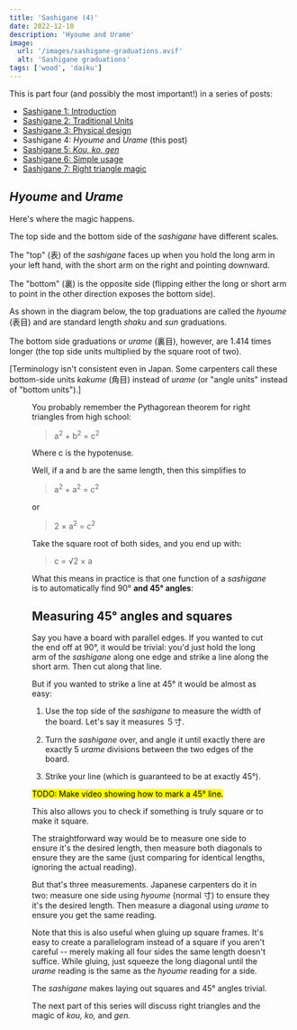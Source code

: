 ```yaml
---
title: 'Sashigane (4)'
date: 2022-12-10
description: 'Hyoume and Urame'
image:
  url: '/images/sashigane-graduations.avif'
  alt: 'Sashigane graduations'
tags: ['wood', 'daiku']
---
```


<script>
   import Kanji from "$lib/components/Kanji.svelte";
   import Figure from "$lib/components/Figure.svelte";

  import sashiGrads from "./sashigane-graduations.jpeg";
</script>

This is part four (and possibly the most important!) in a series of posts:

- [Sashigane 1: Introduction](/blog/sashigane-1)
- [Sashigane 2: Traditional Units](/blog/sashigane-2)
- [Sashigane 3: Physical design](/blog/sashigane-3)
- Sashigane 4: _Hyoume_ and _Urame_ (this post)
- [Sashigane 5: _Kou,_ _ko,_ _gen_](/blog/sashigane-5)
- [Sashigane 6: Simple usage](/blog/sashigane-6)
- [Sashigane 7: Right triangle magic](/blog/sashigane-7)

## _Hyoume_ and _Urame_

Here's where the magic happens.

The top side and the bottom side of the _sashigane_ have different scales.

The "top" (<Kanji client:load furigana="おもて" romaji="omote">表</Kanji>) of the
_sashigane_ faces up when you hold the long arm in your left hand, with the short arm on
the right and pointing downward.

The "bottom" (<Kanji client:load furigana="うら" romaji="ura">裏</Kanji>) is
the opposite side (flipping either the long or short arm to point in the other
direction exposes the bottom side).

As shown in the diagram below, the top graduations are called the _hyoume_
(<Kanji client:load furigana="ひょうめ" romaji="hyoume">表目</Kanji>) and are
standard length _shaku_ and _sun_ graduations.

The bottom side graduations or _urame_ (<Kanji client:load furigana="うらめ"
romaji="urame">裏目</Kanji>), however, are 1.414 times longer (the top side
units multiplied by the square root of two).

[Terminology isn't consistent
even in Japan. Some carpenters call these bottom-side units _kakume_ (<Kanji
client:load furigana="かくめ" romaji="kakume">角目</Kanji>) instead of _urame_
(or "angle units" instead of "bottom units").]

<Figure src={sashiGrads} caption="Sashigane graduations" />

You probably remember the Pythagorean theorem for right triangles from high
school:

> a<sup>2</sup> + b<sup>2</sup> = c<sup>2</sup>

Where c is the hypotenuse.

Well, if a and b are the same length, then this simplifies to

> a<sup>2</sup> + a<sup>2</sup> = c<sup>2</sup>

or

> 2 &times; a<sup>2</sup> = c<sup>2</sup>

Take the square root of both sides, and you end up with:

> c = &radic;2 &times; a

What this means in practice is that one function of a _sashigane_ is to
automatically find 90° **and 45° angles**:

## Measuring 45° angles and squares

Say you have a board with parallel edges. If you wanted to cut the end off at
90°, it would be trivial: you'd just hold the long arm of the _sashigane_ along one edge
and strike a line along the short arm. Then cut along that line.

But if you wanted to strike a line at 45° it would be almost as easy:

1. Use the top side of the _sashigane_ to measure the width of the board. Let's
   say it measures ５寸.

2. Turn the _sashigane_ over, and angle it until exactly there are exactly 5
   _urame_ divisions between the two edges of the board.

3. Strike your line (which is guaranteed to be at exactly 45°).

<p>
  <mark>TODO: Make video showing how to mark a 45° line.</mark>
</p>

This also allows you to check if something is truly square or to make it square.

The straightforward way would be to measure one side to ensure it's the desired
length, then measure both diagonals to ensure they are the same (just comparing
for identical lengths, ignoring the actual reading).

But that's three measurements. Japanese carpenters do it in two: measure one side
using _hyoume_ (normal 寸) to ensure they it's the desired length. Then measure a
diagonal using _urame_ to ensure you get the same reading.

Note that this is also useful when gluing up square frames. It's easy to create
a parallelogram instead of a square if you aren't careful -- merely making all
four sides the same length doesn't suffice. While gluing, just squeeze the long
diagonal until the _urame_ reading is the same as the _hyoume_ reading for a
side.

The _sashigane_ makes laying out squares and 45° angles trivial.

The next part of this series will discuss right triangles and the magic of
_kou,_ _ko,_ and _gen._
